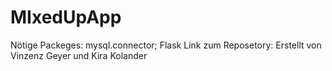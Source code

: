 # MIxedUpApp
Nötige Packeges: mysql.connector; Flask
Link zum Reposetory:
Erstellt von Vinzenz Geyer und Kira Kolander
